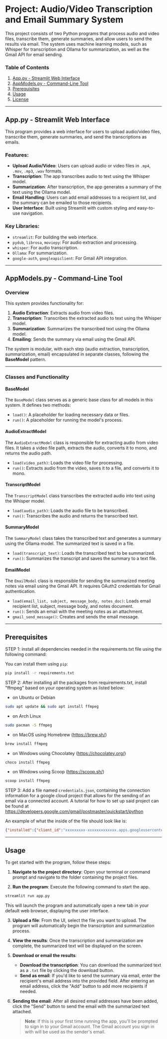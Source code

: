# Project: Audio/Video Transcription and Email Summary System

This project consists of two Python programs that process audio and video files, transcribe them, generate summaries, and allow users to send the results via email. The system uses machine learning models, such as Whisper for transcription and Ollama for summarization, as well as the Gmail API for email sending.

### Table of Contents
1. [App.py - Streamlit Web Interface](#App.py---streamlit-web-interface)
2. [AppModels.py - Command-Line Tool](#AppModels.py---command-line-tool)
3. [Prerequisites](#prerequisites)
4. [Usage](#usage)
5. [License](#license)

---

## App.py - Streamlit Web Interface

This program provides a web interface for users to upload audio/video files, transcribe them, generate summaries, and send the transcriptions as emails.

### Features:
- **Upload Audio/Video**: Users can upload audio or video files in `.mp4`, `.mov`, `.mp3`, `.wav` formats.
- **Transcription**: The app transcribes audio to text using the Whisper model.
- **Summarization**: After transcription, the app generates a summary of the text using the Ollama model.
- **Email Handling**: Users can add email addresses to a recipient list, and the summary can be emailed to those recipients.
- **User Interface**: Built using Streamlit with custom styling and easy-to-use navigation.

### Key Libraries:
- `streamlit`: For building the web interface.
- `pydub`, `librosa`, `moviepy`: For audio extraction and processing.
- `whisper`: For audio transcription.
- `Ollama`: For summarization.
- `google-auth`, `googleapiclient`: For Gmail API integration.

---

## AppModels.py - Command-Line Tool

### Overview

This system provides functionality for:
1. **Audio Extraction**: Extracts audio from video files.
2. **Transcription**: Transcribes the extracted audio to text using the Whisper model.
3. **Summarization**: Summarizes the transcribed text using the Ollama model.
4. **Emailing**: Sends the summary via email using the Gmail API.

The system is modular, with each step (audio extraction, transcription, summarization, email) encapsulated in separate classes, following the **BaseModel** pattern.

---

### Classes and Functionality

#### BaseModel

The `BaseModel` class serves as a generic base class for all models in this system. It defines two methods:
- `load()`: A placeholder for loading necessary data or files.
- `run()`: A placeholder for running the model's process.

#### AudioExtractModel

The `AudioExtractModel` class is responsible for extracting audio from video files. It takes a video file path, extracts the audio, converts it to mono, and returns the audio path.
- `load(video_path)`: Loads the video file for processing.
- `run()`: Extracts audio from the video, saves it to a file, and converts it to mono.

#### TranscriptModel

The `TranscriptModel` class transcribes the extracted audio into text using the Whisper model.
- `load(audio_path)`: Loads the audio file to be transcribed.
- `run()`: Transcribes the audio and returns the transcribed text.

#### SummaryModel

The `SummaryModel` class takes the transcribed text and generates a summary using the Ollama model. The summarized text is saved in a file.
- `load(transcript_text)`: Loads the transcribed text to be summarized.
- `run()`: Summarizes the transcript and saves the summary to a text file.

#### EmailModel

The `EmailModel` class is responsible for sending the summarized meeting notes via email using the Gmail API. It requires OAuth2 credentials for Gmail authentication.
- `load(email_list, subject, message_body, notes_doc)`: Loads email recipient list, subject, message body, and notes document.
- `run()`: Sends an email with the meeting notes as an attachment.
- `gmail_send_message()`: Creates and sends the email message.

---

## Prerequisites

STEP 1: install all dependencies needed in the requirements.txt file
using the following command: 

You can install them using `pip`:
```bash
pip install -r requirements.txt
```

STEP 2: After installing all the packages from requirements.txt, 
install "ffmpeg" based on your operating system as listed below:

- on Ubuntu or Debian
```bash
sudo apt update && sudo apt install ffmpeg
```

- on Arch Linux
```bash
sudo pacman -S ffmpeg
```

- on MacOS using Homebrew (https://brew.sh/)
```bash
brew install ffmpeg
```

- on Windows using Chocolatey (https://chocolatey.org/)
```bash
choco install ffmpeg
```

- on Windows using Scoop (https://scoop.sh/)
```bash
scoop install ffmpeg
```

STEP 3: Add a file named `credentials.json`, containing the connection information for a google cloud project that allows for the sending of an email via a connected account. A tutorial for how to set up said project can be found at https://developers.google.com/gmail/postmaster/quickstart/python

An example of what the inside of the file should look like is:
```json
{"installed":{"client_id":"xxxxxxxxx-xxxxxxxxxxxxx.apps.googleusercontent.com","project_id":"xxxxxxxxx","auth_uri":"https://accounts.google.com/o/oauth2/auth","token_uri":"https://oauth2.googleapis.com/token","auth_provider_x509_cert_url":"https://www.googleapis.com/oauth2/v1/certs","client_secret":"xxxxxxx-xxxxxxxxxxxxxxxxx","redirect_uris":["http://localhost"]}}
```

---

## Usage

To get started with the program, follow these steps:

1. **Navigate to the project directory**:
   Open your terminal or command prompt and navigate to the folder containing the project files.

2. **Run the program**:
   Execute the following command to start the app.

```bash
streamlit run app.py
```

   This will launch the program and automatically open a new tab in your default web browser, displaying the user interface.

3. **Upload a file**:
   From the UI, select the file you want to upload. The program will automatically begin the transcription and summarization process.

4. **View the results**:
   Once the transcription and summarization are complete, the summarized text will be displayed on the screen.

5. **Download or email the results**:
   - **Download the transcription**: You can download the summarized text as a `.txt` file by clicking the download button.
   - **Send as email**: If you'd like to send the summary via email, enter the recipient's email address into the provided field. After entering an email address, click the "Add" button to add more recipients if needed.

6. **Sending the email**:
   After all desired email addresses have been added, click the "Send" button to send the email with the summarized text attached.

   > **Note**: If this is your first time running the app, you'll be prompted to sign in to your Gmail account. The Gmail account you sign in with will be used as the sender's email.
